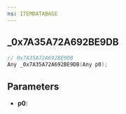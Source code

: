 ```yaml
---
ns: ITEMDATABASE
---
```

## _0x7A35A72A692BE9DB

```c
// 0x7A35A72A692BE9DB
Any _0x7A35A72A692BE9DB(Any p0);
```

## Parameters
* **p0**:
